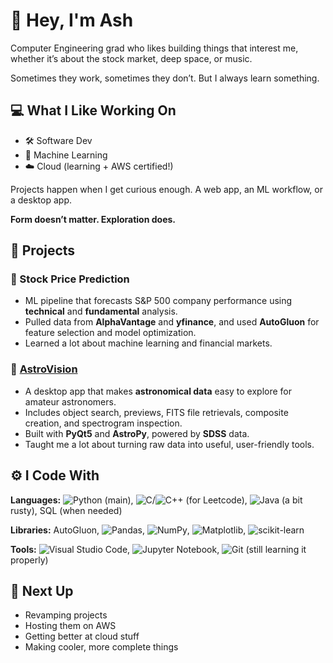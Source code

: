 # 👋 Hey, I'm Ash

Computer Engineering grad who likes building things that interest me, whether it’s about the stock market, deep space, or music.

Sometimes they work, sometimes they don’t. But I always learn something.


## 💻 What I Like Working On

- 🛠️ Software Dev  
- 🧠 Machine Learning  
- ☁️ Cloud (learning + AWS certified!)

Projects happen when I get curious enough. A web app, an ML workflow, or a desktop app.  

**Form doesn’t matter. Exploration does.**


## 🧪 Projects

### 🎯 Stock Price Prediction  
- ML pipeline that forecasts S&P 500 company performance using **technical** and **fundamental** analysis.  
- Pulled data from **AlphaVantage** and **yfinance**, and used **AutoGluon** for feature selection and model optimization.  
- Learned a lot about machine learning and financial markets.

### 🌌 [AstroVision](https://github.com/aishaElGhazaly/AstroVision)  
- A desktop app that makes **astronomical data** easy to explore for amateur astronomers.  
- Includes object search, previews, FITS file retrievals, composite creation, and spectrogram inspection.  
- Built with **PyQt5** and **AstroPy**, powered by **SDSS** data.  
- Taught me a lot about turning raw data into useful, user-friendly tools.


## ⚙️ I Code With

**Languages:** ![Python](https://img.shields.io/badge/python-3670A0?style=for-the-badge&logo=python&logoColor=ffdd54) (main), ![C](https://img.shields.io/badge/c-%2300599C.svg?style=for-the-badge&logo=c&logoColor=white)/![C++](https://img.shields.io/badge/c++-%2300599C.svg?style=for-the-badge&logo=c%2B%2B&logoColor=white) (for Leetcode), ![Java](https://img.shields.io/badge/java-%23ED8B00.svg?style=for-the-badge&logo=openjdk&logoColor=white) (a bit rusty), SQL (when needed)  

**Libraries:** AutoGluon, ![Pandas](https://img.shields.io/badge/pandas-%23150458.svg?style=for-the-badge&logo=pandas&logoColor=white), ![NumPy](https://img.shields.io/badge/numpy-%23013243.svg?style=for-the-badge&logo=numpy&logoColor=white), ![Matplotlib](https://img.shields.io/badge/Matplotlib-%23ffffff.svg?style=for-the-badge&logo=Matplotlib&logoColor=black), ![scikit-learn](https://img.shields.io/badge/scikit--learn-%23F7931E.svg?style=for-the-badge&logo=scikit-learn&logoColor=white)  

**Tools:** ![Visual Studio Code](https://img.shields.io/badge/Visual%20Studio%20Code-0078d7.svg?style=for-the-badge&logo=visual-studio-code&logoColor=white), ![Jupyter Notebook](https://img.shields.io/badge/jupyter-%23FA0F00.svg?style=for-the-badge&logo=jupyter&logoColor=white), ![Git](https://img.shields.io/badge/git-%23F05033.svg?style=for-the-badge&logo=git&logoColor=white) (still learning it properly)


## 🚀 Next Up

- Revamping projects  
- Hosting them on AWS  
- Getting better at cloud stuff  
- Making cooler, more complete things
